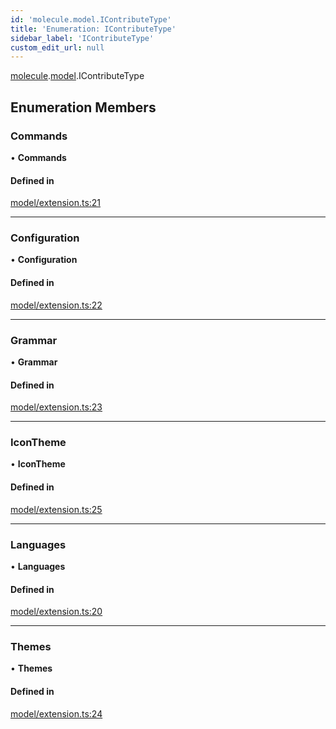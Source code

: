```yaml
---
id: 'molecule.model.IContributeType'
title: 'Enumeration: IContributeType'
sidebar_label: 'IContributeType'
custom_edit_url: null
---
```


[molecule](../namespaces/molecule).[model](../namespaces/molecule.model).IContributeType

## Enumeration Members

### Commands

• **Commands**

#### Defined in

[model/extension.ts:21](https://github.com/DTStack/molecule/blob/927b7d39/src/model/extension.ts#L21)

---

### Configuration

• **Configuration**

#### Defined in

[model/extension.ts:22](https://github.com/DTStack/molecule/blob/927b7d39/src/model/extension.ts#L22)

---

### Grammar

• **Grammar**

#### Defined in

[model/extension.ts:23](https://github.com/DTStack/molecule/blob/927b7d39/src/model/extension.ts#L23)

---

### IconTheme

• **IconTheme**

#### Defined in

[model/extension.ts:25](https://github.com/DTStack/molecule/blob/927b7d39/src/model/extension.ts#L25)

---

### Languages

• **Languages**

#### Defined in

[model/extension.ts:20](https://github.com/DTStack/molecule/blob/927b7d39/src/model/extension.ts#L20)

---

### Themes

• **Themes**

#### Defined in

[model/extension.ts:24](https://github.com/DTStack/molecule/blob/927b7d39/src/model/extension.ts#L24)
